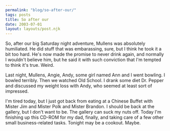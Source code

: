 ```yaml
---
permalink: "blog/so-after-our/"
tags: posts
title: So after our
date: 2003-07-01
layout: layouts/post.njk
---
```


So, after our big Saturday night adventure, Mullens was absolutely humiliated. He did stuff that was embarassing, sure, but I think he took it a bit too hard. He's now made the promise to never drink again, and normally I wouldn't believe him, but he said it with such conviction that I'm tempted to think it's true. Weird.

Last night, Mullens, Angie, Andy, some girl named Ann and I went bowling. I bowled terribly. Then we watched Old School. I drank some diet Dr. Pepper and discussed my weight loss with Andy, who seemed at least sort of impressed. 

I'm tired today, but I just got back from eating at a Chinese Buffet with Mister Jim and Mister Polk and Mister Brandon. I should be back at the gallery, but I don't want to be. The gallery can suck my nuts off. Today I'm finishing up this CD-ROM for my dad, finally, and taking care of a few other small business-related tasks. Tonight may be a cookout. Maybe.